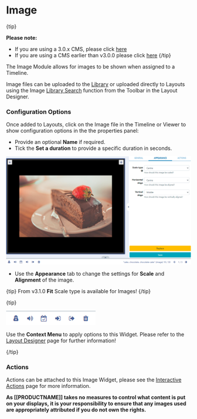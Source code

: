 <!--toc=widgets-->

# Image

{tip}

**Please note:**

- If you are using a 3.0.x CMS, please click [here](media_modules_image_3.html)
- If you are using a CMS earlier than v3.0.0 please click [here](media_modules_image_2.html)
  {/tip}

The Image Module allows for images to be shown when assigned to a Timeline.

Image files can be uploaded to the [Library](media_library.html) or uploaded directly to Layouts using the Image [Library Search](layouts_library_search.html) function from the Toolbar in the Layout Designer.

### Configuration Options

Once added to Layouts, click on the Image file in the Timeline or Viewer to show configuration options in the the properties panel:

- Provide an optional **Name** if required.
- Tick the **Set a duration** to provide a specific duration in seconds.

![Edit Options](img\v3.1_media_image_options.png)

- Use the **Appearance** tab to change the settings for **Scale** and **Alignment** of the image.

{tip}
From v3.1.0 **Fit** Scale type is available for Images!
{/tip}

{tip}

![Context Menu](img\v3.1_layouts_widgets_context_menu.png)

Use the **Context Menu** to apply options to this Widget. Please refer to the [Layout Designer](layouts_designer.html) page for further information!

{/tip}

### Actions

Actions can be attached to this Image Widget, please see the [Interactive Actions](layouts_interactive_actions.html) page for more information.

**As [[PRODUCTNAME]] takes no measures to control what content is put on your displays, it is your responsibility to ensure that any images used are appropriately attributed if you do not own the rights.**